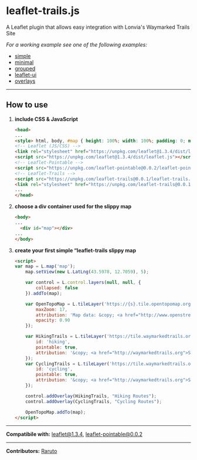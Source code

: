 # leaflet-trails.js
A Leaflet plugin that allows easy integration with Lonvia's Waymarked Trails Site

_For a working example see one of the following examples:_

- [simple](https://raruto.github.io/examples/leaflet-trails/leaflet-trails_simple.html)
- [minimal](https://raruto.github.io/examples/leaflet-trails/leaflet-trails.html)
- [grouped](https://raruto.github.io/examples/leaflet-trails/leaflet-trails_grouped.html)
- [leaflet-ui](https://raruto.github.io/examples/leaflet-trails/leaflet-trails_ui.html)
- [overlays](https://raruto.github.io/examples/leaflet-trails/leaflet-trails_overlays.html)

---

## How to use

1. **include CSS & JavaScript**
    ```html
    <head>
    ...
    <style> html, body, #map { height: 100%; width: 100%; padding: 0; margin: 0; } </style>
    <!-- Leaflet (JS/CSS) -->
    <link rel="stylesheet" href="https://unpkg.com/leaflet@1.3.4/dist/leaflet.css" />
    <script src="https://unpkg.com/leaflet@1.3.4/dist/leaflet.js"></script>
    <!-- Leaflet-Pointable -->
    <script src="https://unpkg.com/leaflet-pointable@0.0.2/leaflet-pointable.js"></script>
    <!-- Leaflet-Trails -->
    <script src="https://unpkg.com/leaflet-trails@0.0.1/leaflet-trails.js"></script>
    <link rel="stylesheet" href="https://unpkg.com/leaflet-trails@0.0.1/leaflet-trails.css">
    ...
    </head>
    ```
2. **choose a div container used for the slippy map**
    ```html
    <body>
    ...
	  <div id="map"></div>
    ...
    </body>
    ```
3. **create your first simple “leaflet-trails slippy map**
    ```html
    <script>
    var map = L.map('map');
		map.setView(new L.LatLng(43.5978, 12.7059), 5);

		var control = L.control.layers(null, null, {
			collapsed: false
		}).addTo(map);

		var OpenTopoMap = L.tileLayer('https://{s}.tile.opentopomap.org/{z}/{x}/{y}.png', {
			maxZoom: 17,
			attribution: 'Map data: &copy; <a href="http://www.openstreetmap.org/copyright">OpenStreetMap</a>, <a href="http://viewfinderpanoramas.org">SRTM</a> | Map style: &copy; <a href="https://opentopomap.org">OpenTopoMap</a> (<a href="https://creativecommons.org/licenses/by-sa/3.0/">CC-BY-SA</a>)',
			opacity: 0.90
		});

		var HikingTrails = L.tileLayer('https://tile.waymarkedtrails.org/{id}/{z}/{x}/{y}.png', {
			id: 'hiking',
			pointable: true,
			attribution: '&copy; <a href="http://waymarkedtrails.org">Sarah Hoffmann</a> (<a href="https://creativecommons.org/licenses/by-sa/3.0/">CC-BY-SA</a>)',
		});
		var CyclingTrails = L.tileLayer('https://tile.waymarkedtrails.org/{id}/{z}/{x}/{y}.png', {
			id: 'cycling',
			pointable: true,
			attribution: '&copy; <a href="http://waymarkedtrails.org">Sarah Hoffmann</a> (<a href="https://creativecommons.org/licenses/by-sa/3.0/">CC-BY-SA</a>)',
		});

		control.addOverlay(HikingTrails, "Hiking Routes");
		control.addOverlay(CyclingTrails, "Cycling Routes");

		OpenTopoMap.addTo(map);
    </script>
    ```

---

**Compatibile with:** leaflet@1.3.4, leaflet-pointable@0.0.2

---

**Contributors:** [Raruto](https://github.com/Raruto/leaflet-trails)
